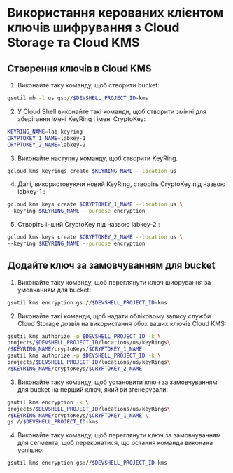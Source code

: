 # Використання керованих клієнтом ключів шифрування з Cloud Storage та Cloud KMS

## Створення ключів в Cloud KMS

1) Виконайте таку команду, щоб створити bucket:

```sh
gsutil mb -l us gs://$DEVSHELL_PROJECT_ID-kms
```

2) У Cloud Shell виконайте такі команди, щоб створити змінні для зберігання імені KeyRing і імені CryptoKey:

```sh
KEYRING_NAME=lab-keyring
CRYPTOKEY_1_NAME=labkey-1
CRYPTOKEY_2_NAME=labkey-2
```

3) Виконайте наступну команду, щоб створити KeyRing.

```sh
gcloud kms keyrings create $KEYRING_NAME --location us
```

4) Далі, використовуючи новий KeyRing, створіть CryptoKey під назвою labkey-1 :

```sh
gcloud kms keys create $CRYPTOKEY_1_NAME --location us \
--keyring $KEYRING_NAME --purpose encryption
```

5) Створіть інший CryptoKey під назвою labkey-2 :

```sh
gcloud kms keys create $CRYPTOKEY_2_NAME --location us \
--keyring $KEYRING_NAME --purpose encryption
```

## Додайте ключ за замовчуванням для bucket

1) Виконайте таку команду, щоб переглянути ключ шифрування за умовчанням для bucket:

```sh
gsutil kms encryption gs://$DEVSHELL_PROJECT_ID-kms
```

2) Виконайте такі команди, щоб надати обліковому запису служби Cloud Storage дозвіл на використання обох ваших ключів Cloud KMS:

```sh
gsutil kms authorize -p $DEVSHELL_PROJECT_ID -k \
projects/$DEVSHELL_PROJECT_ID/locations/us/keyRings\
/$KEYRING_NAME/cryptoKeys/$CRYPTOKEY_1_NAME
gsutil kms authorize -p $DEVSHELL_PROJECT_ID -k \
projects/$DEVSHELL_PROJECT_ID/locations/us/keyRings\
/$KEYRING_NAME/cryptoKeys/$CRYPTOKEY_2_NAME
```

3) Виконайте таку команду, щоб установити ключ за замовчуванням для bucket на перший ключ, який ви згенерували:

```sh
gsutil kms encryption -k \
projects/$DEVSHELL_PROJECT_ID/locations/us/keyRings\
/$KEYRING_NAME/cryptoKeys/$CRYPTOKEY_1_NAME \
gs://$DEVSHELL_PROJECT_ID-kms
```

4) Виконайте таку команду, щоб переглянути ключ за замовчуванням для сегмента, щоб переконатися, що остання команда виконана успішно:

```sh
gsutil kms encryption gs://$DEVSHELL_PROJECT_ID-kms
```
